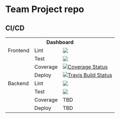 # Team Project repo

## CI/CD
<table>
  <tr>
    <th colspan="3">Dashboard</td>
  </tr>
  <tr>
    <td>Frontend</td>
    <td>Lint</td>
    <td>
      <a href="https://github.com/gcivil-nyu-org/team-2-inperson/actions/workflows/lint_js.yml">
        <img src="https://github.com/gcivil-nyu-org/team-2-inperson/actions/workflows/lint_js.yml/badge.svg?branch=develop">
      </a>
    </td>
  </tr>
  <tr>
    <td></td>
    <td>Test</td>
    <td>
      <a href="https://github.com/gcivil-nyu-org/team-2-inperson/actions/workflows/test_js.yml">
        <img src="https://github.com/gcivil-nyu-org/team-2-inperson/actions/workflows/test_js.yml/badge.svg?branch=develop">
      </a>
    </td>
  </tr>
  <tr>
    <td></td>
    <td>Coverage</td>
    <td>
      <a href='https://coveralls.io/github/gcivil-nyu-org/team-2-inperson?branch=develop'><img src='https://coveralls.io/repos/github/gcivil-nyu-org/team-2-inperson/badge.svg?branch=develop&kill_cache=1' alt='Coverage Status' /></a>
    </td>
  </tr>
  <tr>
    <td></td>
    <td>Deploy</td>
    <td>
      <a href='https://app.travis-ci.com/gcivil-nyu-org/team-2-inperson'><img src='https://app.travis-ci.com/gcivil-nyu-org/team-2-inperson.svg?branch=develop' alt='Travis Build Status' /></a>
    </td>
  </tr>
  <tr>
    <td>Backend</td>
    <td>Lint</td>
    <td>
      <a href="https://github.com/gcivil-nyu-org/team-2-inperson/actions/workflows/lint_py.yml">
        <img src="https://github.com/gcivil-nyu-org/team-2-inperson/actions/workflows/lint_py.yml/badge.svg?branch=develop">
      </a>
    </td>
  </tr>
  <tr>
    <td></td>
    <td>Test</td>
    <td>
      <a href="https://github.com/gcivil-nyu-org/team-2-inperson/actions/workflows/test_py.yml">
        <img src="https://github.com/gcivil-nyu-org/team-2-inperson/actions/workflows/test_py.yml/badge.svg?branch=develop">
      </a>
    </td>
  </tr>
  <tr>
    <td></td>
    <td>Coverage</td>
    <td>
      TBD
    </td>
  </tr>
  <tr>
    <td></td>
    <td>Deploy</td>
    <td>
      TBD
    </td>
  </tr>
</table>
